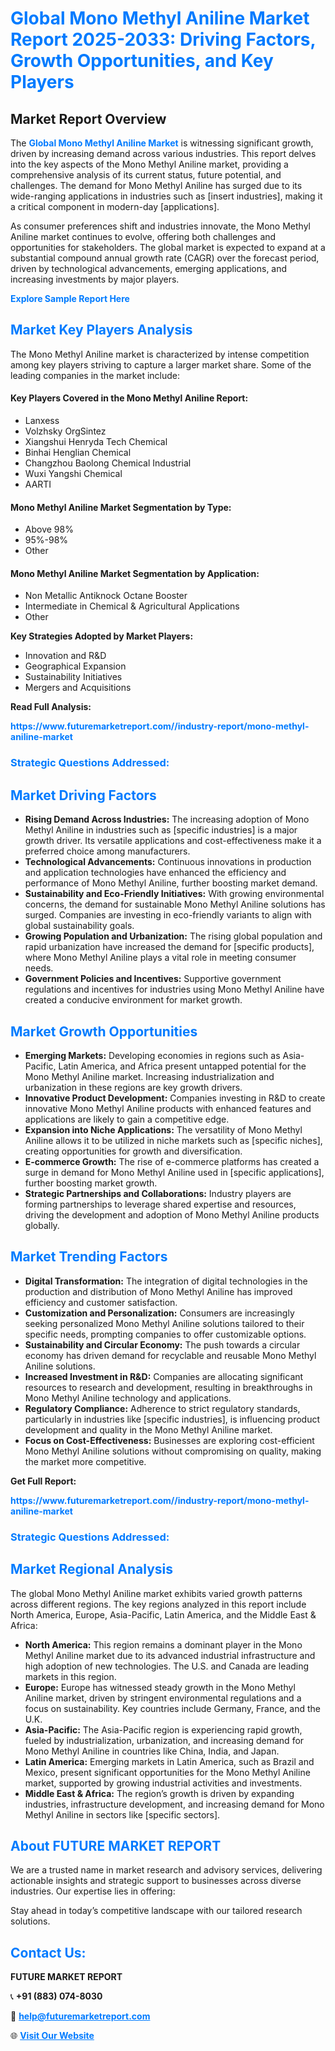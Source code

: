 <h1 style="color: #007BFF;">Global Mono Methyl Aniline Market Report 2025-2033: Driving Factors, Growth Opportunities, and Key Players</h1>

<section id="overview">
<h2>Market Report Overview</h2>
<p>The <a href="https://www.futuremarketreport.com//industry-report/mono-methyl-aniline-market" style="color: #007BFF; text-decoration: none;"><strong>Global Mono Methyl Aniline Market</strong></a> is witnessing significant growth, driven by increasing demand across various industries. This report delves into the key aspects of the Mono Methyl Aniline market, providing a comprehensive analysis of its current status, future potential, and challenges. The demand for Mono Methyl Aniline has surged due to its wide-ranging applications in industries such as [insert industries], making it a critical component in modern-day [applications].</p>
<p>As consumer preferences shift and industries innovate, the Mono Methyl Aniline market continues to evolve, offering both challenges and opportunities for stakeholders. The global market is expected to expand at a substantial compound annual growth rate (CAGR) over the forecast period, driven by technological advancements, emerging applications, and increasing investments by major players.</p>
</section>

<section id="overview">
<p><a href="https://www.futuremarketreport.com//request-sample/reportId=50327" style="color: #007BFF; text-decoration: none;"><strong>Explore Sample Report Here</strong></a></p>
</section>

<section id="key-players">
<h2 style="color: #007BFF;">Market Key Players Analysis</h2>
<p>The Mono Methyl Aniline market is characterized by intense competition among key players striving to capture a larger market share. Some of the leading companies in the market include:</p>
<h4>Key Players Covered in the Mono Methyl Aniline Report:</h4>
<ul><li>Lanxess</li><li>Volzhsky OrgSintez</li><li>Xiangshui Henryda Tech Chemical</li><li>Binhai Henglian Chemical</li><li>Changzhou Baolong Chemical Industrial</li><li>Wuxi Yangshi Chemical</li><li>AARTI</li></ul>
<h4>Mono Methyl Aniline Market Segmentation by Type:</h4>
<ul><li>Above 98%</li><li>95%-98%</li><li>Other</li></ul>

<h4>Mono Methyl Aniline Market Segmentation by Application:</h4>
<ul><li>Non Metallic Antiknock Octane Booster</li><li>Intermediate in Chemical &amp; Agricultural Applications</li><li>Other</li></ul>
<p><strong>Key Strategies Adopted by Market Players:</strong></p>
<ul>
<li>Innovation and R&D</li>
<li>Geographical Expansion</li>
<li>Sustainability Initiatives</li>
<li>Mergers and Acquisitions</li>
</ul>
</section>

<section>
<p><strong>Read Full Analysis: </strong></p><a href="https://www.futuremarketreport.com//industry-report/mono-methyl-aniline-market" style="color: #007BFF; text-decoration: none;"><strong>https://www.futuremarketreport.com//industry-report/mono-methyl-aniline-market</strong></a>
<h3 style="color: #007BFF;">Strategic Questions Addressed:</h3>
</section>

<section id="driving-factors">
<h2 style="color: #007BFF;">Market Driving Factors</h2>
<ul>
<li><strong>Rising Demand Across Industries:</strong> The increasing adoption of Mono Methyl Aniline in industries such as [specific industries] is a major growth driver. Its versatile applications and cost-effectiveness make it a preferred choice among manufacturers.</li>
<li><strong>Technological Advancements:</strong> Continuous innovations in production and application technologies have enhanced the efficiency and performance of Mono Methyl Aniline, further boosting market demand.</li>
<li><strong>Sustainability and Eco-Friendly Initiatives:</strong> With growing environmental concerns, the demand for sustainable Mono Methyl Aniline solutions has surged. Companies are investing in eco-friendly variants to align with global sustainability goals.</li>
<li><strong>Growing Population and Urbanization:</strong> The rising global population and rapid urbanization have increased the demand for [specific products], where Mono Methyl Aniline plays a vital role in meeting consumer needs.</li>
<li><strong>Government Policies and Incentives:</strong> Supportive government regulations and incentives for industries using Mono Methyl Aniline have created a conducive environment for market growth.</li>
</ul>
</section>

<section id="growth-opportunities">
<h2 style="color: #007BFF;">Market Growth Opportunities</h2>
<ul>
<li><strong>Emerging Markets:</strong> Developing economies in regions such as Asia-Pacific, Latin America, and Africa present untapped potential for the Mono Methyl Aniline market. Increasing industrialization and urbanization in these regions are key growth drivers.</li>
<li><strong>Innovative Product Development:</strong> Companies investing in R&D to create innovative Mono Methyl Aniline products with enhanced features and applications are likely to gain a competitive edge.</li>
<li><strong>Expansion into Niche Applications:</strong> The versatility of Mono Methyl Aniline allows it to be utilized in niche markets such as [specific niches], creating opportunities for growth and diversification.</li>
<li><strong>E-commerce Growth:</strong> The rise of e-commerce platforms has created a surge in demand for Mono Methyl Aniline used in [specific applications], further boosting market growth.</li>
<li><strong>Strategic Partnerships and Collaborations:</strong> Industry players are forming partnerships to leverage shared expertise and resources, driving the development and adoption of Mono Methyl Aniline products globally.</li>
</ul>
</section>

<section id="trending-factors">
<h2 style="color: #007BFF;">Market Trending Factors</h2>
<ul>
<li><strong>Digital Transformation:</strong> The integration of digital technologies in the production and distribution of Mono Methyl Aniline has improved efficiency and customer satisfaction.</li>
<li><strong>Customization and Personalization:</strong> Consumers are increasingly seeking personalized Mono Methyl Aniline solutions tailored to their specific needs, prompting companies to offer customizable options.</li>
<li><strong>Sustainability and Circular Economy:</strong> The push towards a circular economy has driven demand for recyclable and reusable Mono Methyl Aniline solutions.</li>
<li><strong>Increased Investment in R&D:</strong> Companies are allocating significant resources to research and development, resulting in breakthroughs in Mono Methyl Aniline technology and applications.</li>
<li><strong>Regulatory Compliance:</strong> Adherence to strict regulatory standards, particularly in industries like [specific industries], is influencing product development and quality in the Mono Methyl Aniline market.</li>
<li><strong>Focus on Cost-Effectiveness:</strong> Businesses are exploring cost-efficient Mono Methyl Aniline solutions without compromising on quality, making the market more competitive.</li>
</ul>
</section>

<section>
<p><strong>Get Full Report: </strong></p><a href="https://www.futuremarketreport.com//industry-report/mono-methyl-aniline-market" style="color: #007BFF; text-decoration: none;"><strong>https://www.futuremarketreport.com//industry-report/mono-methyl-aniline-market</strong></a>
<h3 style="color: #007BFF;">Strategic Questions Addressed:</h3>
</section>


<section id="regional-analysis">
<h2 style="color: #007BFF;">Market Regional Analysis</h2>
<p>The global Mono Methyl Aniline market exhibits varied growth patterns across different regions. The key regions analyzed in this report include North America, Europe, Asia-Pacific, Latin America, and the Middle East & Africa:</p>
<ul>
<li><strong>North America:</strong> This region remains a dominant player in the Mono Methyl Aniline market due to its advanced industrial infrastructure and high adoption of new technologies. The U.S. and Canada are leading markets in this region.</li>
<li><strong>Europe:</strong> Europe has witnessed steady growth in the Mono Methyl Aniline market, driven by stringent environmental regulations and a focus on sustainability. Key countries include Germany, France, and the U.K.</li>
<li><strong>Asia-Pacific:</strong> The Asia-Pacific region is experiencing rapid growth, fueled by industrialization, urbanization, and increasing demand for Mono Methyl Aniline in countries like China, India, and Japan.</li>
<li><strong>Latin America:</strong> Emerging markets in Latin America, such as Brazil and Mexico, present significant opportunities for the Mono Methyl Aniline market, supported by growing industrial activities and investments.</li>
<li><strong>Middle East & Africa:</strong> The region’s growth is driven by expanding industries, infrastructure development, and increasing demand for Mono Methyl Aniline in sectors like [specific sectors].</li>
</ul>
</section>

<footer>
<h2 style="color: #007BFF;">About FUTURE MARKET REPORT</h2>
<p>We are a trusted name in market research and advisory services, delivering actionable insights and strategic support to businesses across diverse industries. Our expertise lies in offering:</p>

<p>Stay ahead in today’s competitive landscape with our tailored research solutions.</p>

<h2 style="color: #007BFF;">Contact Us:</h2>
<p><strong>FUTURE MARKET REPORT</strong></p>
<p>📞 <strong>+91 (883) 074-8030</strong></p>
<p>📧 <strong><a href="mailto:help@futuremarketreport.com" style="color: #007BFF;">help@futuremarketreport.com</a></strong></p>
<p>🌐 <strong><a href="https://www.futuremarketreport.com/" style="color: #007BFF;">Visit Our Website</a></strong></p>
</footer>